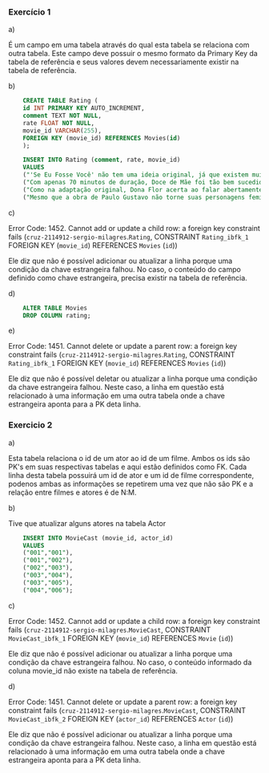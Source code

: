 ### Exercício 1

a)

É um campo em uma tabela através do qual esta tabela se relaciona com outra tabela. Este campo deve possuir o mesmo formato da Primary Key da tabela de referência e seus valores devem necessariamente existir na tabela de referência.

b)

```sql
    CREATE TABLE Rating (
	id INT PRIMARY KEY AUTO_INCREMENT,
    comment TEXT NOT NULL,
	rate FLOAT NOT NULL,
    movie_id VARCHAR(255),
    FOREIGN KEY (movie_id) REFERENCES Movies(id)
    );

    INSERT INTO Rating (comment, rate, movie_id)
    VALUES
    ("'Se Eu Fosse Você' não tem uma ideia original, já que existem muitos filmes de troca de sexo, mas é muito engraçado e espirituoso. Glória Pires é fantástica, muito bonita e também é a responsável por alguns dos melhores momentos do filme. Tony Ramos é 'muito masculino', não tem aquela 'coisa gay' que alguns atores costumam mostrar em suas interpretações; portanto, sua expressão corporal e movimentos como mulher não são naturais como seu papel requer. Enfim, suas falas e situações são hilárias e sua química com Glória Pires é perfeita. O resto do elenco também é excelente e este filme é uma grande diversão","6.1", "001"),
    ("Com apenas 70 minutos de duração, Doce de Mãe foi tão bem sucedido em sua estreia na televisão que acabou gerando uma série, com 14 episódios, lançada no ano seguinte. Fernanda Montenegro venceu o Emmy Internacional como Melhor Atriz pelo telefilme e, depois, foi indicada novamente pela sua interpretação no seriado. Louros merecidos por uma performance inesquecível, que se soma a tantas outras já apresentadas pela veterana atriz.","7.7", "002"),
    ("Como na adaptação original, Dona Flor acerta ao falar abertamente sobre o desejo sexual da mulher e tratar disso sem rodeios ou piadas. Flor gosta de sexo e sexo bom. E não há problema nenhum nisso. É possível dizer que em 2017 as mulheres possuem mais liberdade do que em 1976, quando o primeiro Dona Flor chegou aos cinemas. Porém, o recente retorno do puritanismo mostra como é importante ter essa história novamente nos cinemas. Quando percebe que será feliz realmente com seus dois maridos, Flor dá um tapa na cara da sociedade e em nós também. O novo longa provavelmente não terá o impacto de seu antecessor, mas levanta questões importantes. Por que três pessoas não podem ser felizes em um relacionamento? Aliás, o que os outros têm a ver com isso? Essa é a mensagem que Dona Flor passa com louvor: a vida é curta para se ter medo de ser feliz. Sempre haverá alguém para apontar o dedo e ditar o que é um relacionamento “certo” ou “errado”, mas não vale a pena ser infeliz por isso. Dona Flor e Seus Dois Maridos faz o que o cinema faz de melhor: usa fantasia para enxergar a realidade. E tudo isso sem medo de ser um pouco safado.","5.7", "003"),
    ("Mesmo que a obra de Paulo Gustavo não torne suas personagens femininas e homossexuais em amontoados de clichês, o roteiro desvia suas piadas exageradas para outros alvos fáceis e esquece de focar em temas relevantes, preferindo dar lugar à caricatura que o humorista faz da mãe. Fadado à repetição de piadas e gritarias de seus antecessores, é difícil que Minha Mãe É Uma Peça 3 iguale, também, as boas marcas de bilheteria alcançadas pela franquia.","7.1", "004");
```

c)

Error Code: 1452. Cannot add or update a child row: a foreign key constraint fails (`cruz-2114912-sergio-milagres`.`Rating`, CONSTRAINT `Rating_ibfk_1` FOREIGN KEY (`movie_id`) REFERENCES `Movies` (`id`))

Ele diz que não é possível adicionar ou atualizar a linha porque uma condição da chave estrangeira falhou. No caso, o conteúdo do campo definido como chave estrangeira, precisa existir na tabela de referência.

d)

```sql
    ALTER TABLE Movies
    DROP COLUMN rating;
```

e)

Error Code: 1451. Cannot delete or update a parent row: a foreign key constraint fails (`cruz-2114912-sergio-milagres`.`Rating`, CONSTRAINT `Rating_ibfk_1` FOREIGN KEY (`movie_id`) REFERENCES `Movies` (`id`))

Ele diz que não é possível deletar ou atualizar a linha porque uma condição da chave estrangeira falhou. Neste caso, a linha em questão está relacionado à uma informação em uma outra tabela onde a chave estrangeira aponta para a PK deta linha.

### Exercicio 2

a)

Esta tabela relaciona o id de um ator ao id de um filme. Ambos os ids são PK's em suas respectivas tabelas e aqui estão definidos como FK. Cada linha desta tabela possuirá um id de ator e um id de filme correspondente, podenos ambas as informações se repetirem uma vez que não são PK e a relação entre filmes e atores é de N:M.

b)

Tive que atualizar alguns atores na tabela Actor

```sql
    INSERT INTO MovieCast (movie_id, actor_id)
    VALUES
    ("001","001"),
    ("001","002"),
    ("002","003"),
    ("003","004"),
    ("003","005"),
    ("004","006");
```

c)

Error Code: 1452. Cannot add or update a child row: a foreign key constraint fails (`cruz-2114912-sergio-milagres`.`MovieCast`, CONSTRAINT `MovieCast_ibfk_1` FOREIGN KEY (`movie_id`) REFERENCES `Movie` (`id`))

Ele diz que não é possível adicionar ou atualizar a linha porque uma condição da chave estrangeira falhou. No caso, o conteúdo informado da coluna movie_id não existe na tabela de referência.

d)

Error Code: 1451. Cannot delete or update a parent row: a foreign key constraint fails (`cruz-2114912-sergio-milagres`.`MovieCast`, CONSTRAINT `MovieCast_ibfk_2` FOREIGN KEY (`actor_id`) REFERENCES `Actor` (`id`))

Ele diz que não é possível adicionar ou atualizar a linha porque uma condição da chave estrangeira falhou. Neste caso, a linha em questão está relacionado à uma informação em uma outra tabela onde a chave estrangeira aponta para a PK deta linha.
